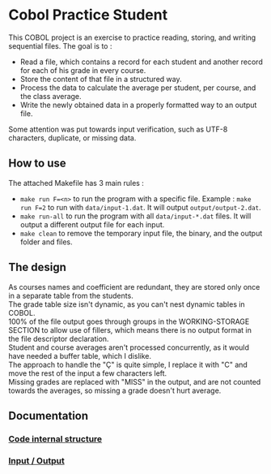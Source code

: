 # Cobol Practice Student
This COBOL project is an exercise to practice reading, storing, and writing sequential files.
The goal is to : 
- Read a file, which contains a record for each student and another record for each of his grade in every course.
- Store the content of that file in a structured way.
- Process the data to calculate the average per student, per course, and the class average.
- Write the newly obtained data in a properly formatted way to an output file.

Some attention was put towards input verification, such as UTF-8 characters, duplicate, or missing data.

## How to use
The attached Makefile has 3 main rules :
- `make run F=<n>` to run the program with a specific file. Example : `make run F=2` to run with `data/input-1.dat`. It will output `output/output-2.dat`.
- `make run-all` to run the program with all `data/input-*.dat` files. It will output a different output file for each input.
- `make clean` to remove the temporary input file, the binary, and the output folder and files.

## The design
As courses names and coefficient are redundant, they are stored only once in a separate table from the students.\
The grade table size isn't dynamic, as you can't nest dynamic tables in COBOL.\
100% of the file output goes through groups in the WORKING-STORAGE SECTION to allow use of fillers, which means there is no output format in the file descriptor declaration.\
Student and course averages aren't processed concurrently, as it would have needed a buffer table, which I dislike.\
The approach to handle the "Ç" is quite simple, I replace it with "C" and move the rest of the input a few characters left.\
Missing grades are replaced with "MISS" in the output, and are not counted towards the averages, so missing a grade doesn't hurt average.

## Documentation
### [Code internal structure](docs/Code_Internal_Structure.md)
### [Input / Output](docs/Input_Output.md)